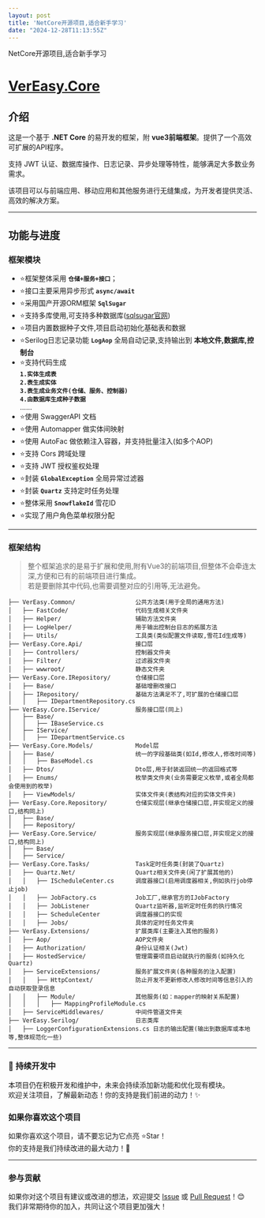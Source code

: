 ```yaml
---
layout: post
title: 'NetCore开源项目,适合新手学习'
date: "2024-12-28T11:13:55Z"
---
```

NetCore开源项目,适合新手学习

[VerEasy.Core](https://gitee.com/zh1446802857/vereasy-core.git "VerEasy.Core")
==============================================================================

介绍
--

这是一个基于 **.NET Core** 的易开发的框架，附 **vue3前端框架**。提供了一个高效可扩展的API程序。

支持 JWT 认证、数据库操作、日志记录、异步处理等特性，能够满足大多数业务需求。

该项目可以与前端应用、移动应用和其他服务进行无缝集成，为开发者提供灵活、高效的解决方案。

* * *

功能与进度
-----

### 框架模块

*    ⭐框架整体采用 **`仓储+服务+接口`**；
*    ⭐接口主要采用异步形式 **`async/await`**
*    ⭐采用国产开源ORM框架 **`SqlSugar`**
*    ⭐支持多库使用,可支持多种数据库([sqlsugar官网](https://www.donet5.com/Home/Doc "sqlsugar官网"))
*    ⭐项目内置数据种子文件,项目启动初始化基础表和数据
*    ⭐Serilog日志记录功能 **`LogAop`** 全局自动记录,支持输出到 **本地文件,数据库,控制台**
*    ⭐支持代码生成  
    **`1.实体生成表`**  
    **`2.表生成实体`**  
    **`3.表生成业务文件(仓储、服务、控制器)`**  
    **`4.由数据库生成种子数据`**  
    ……
*    ⭐使用 SwaggerAPI 文档
*    ⭐使用 Automapper 做实体间映射
*    ⭐使用 AutoFac 做依赖注入容器，并支持批量注入(如多个AOP)
*    ⭐支持 Cors 跨域处理
*    ⭐支持 JWT 授权鉴权处理
*    ⭐封装 **`GlobalException`** 全局异常过滤器
*    ⭐封装 **`Quartz`** 支持定时任务处理
*    ⭐整体采用 **`SnowflakeId`** 雪花ID
*    ⭐实现了用户角色菜单权限分配

* * *

### 框架结构

> 整个框架追求的是易于扩展和使用,附有Vue3的前端项目,但整体不会牵连太深,方便和已有的前端项目进行集成。  
> 若是要删除其中代码,也需要调整对应的引用等,无法避免。

    ├── VerEasy.Common/                 公共方法类(用于全局的通用方法)
    │   ├── FastCode/                   代码生成相关文件夹
    │   ├── Helper/                     辅助方法文件夹
    │   ├── LogHelper/                  用于输出控制台日志的拓展方法
    │   ├── Utils/                      工具类(类似配置文件读取,雪花Id生成等)
    ├── VerEasy.Core.Api/               接口层
    │   ├── Controllers/                控制器文件夹
    │   ├── Filter/                     过滤器文件夹
    │   ├── wwwroot/                    静态文件夹
    ├── VerEasy.Core.IRepository/       仓储接口层
    │   ├── Base/                       基础增删改接口
    │   ├── IRepository/                基础方法满足不了,可扩展的仓储接口层
    │   │   ├── IDepartmentRepository.cs
    ├── VerEasy.Core.IService/          服务接口层(同上)
    │   ├── Base/
    │   │   ├── IBaseService.cs
    │   ├── IService/
    │   │   ├── IDepartmentService.cs
    ├── VerEasy.Core.Models/            Model层
    │   ├── Base/                       统一的字段基础类(如Id,修改人,修改时间等)
    │   │   ├── BaseModel.cs
    │   ├── Dtos/                       Dto层,用于封装返回统一的返回格式等
    │   ├── Enums/                      枚举类文件夹(业务需要定义枚举,或者全局都会使用到的枚举)
    │   ├── ViewModels/                 实体文件夹(表结构对应的实体文件夹)
    ├── VerEasy.Core.Repository/        仓储实现层(继承仓储接口层,并实现定义的接口,结构同上)
    │   ├── Base/
    │   ├── Repository/
    ├── VerEasy.Core.Service/           服务实现层(继承服务接口层,并实现定义的接口,结构同上)
    │   ├── Base/
    │   ├── Service/
    ├── VerEasy.Core.Tasks/             Task定时任务类(封装了Quartz)
    │   ├── Quartz.Net/                 Quartz相关文件夹(闲了扩展其他的)
    │   │   ├── IScheduleCenter.cs      调度器接口(启用调度器相关,例如执行job停止job)
    │   │   ├── JobFactory.cs           Job工厂,继承官方的IJobFactory
    │   │   ├── JobListener             Quartz监听器,监听定时任务的执行情况
    │   │   ├── ScheduleCenter          调度器接口的实现
    │   │   ├── Jobs/                   具体的定时任务文件夹
    ├── VerEasy.Extensions/             扩展类库(主要注入其他的服务)
    │   ├── Aop/                        AOP文件夹
    │   ├── Authorization/              身份认证相关(Jwt)
    │   ├── HostedService/              管理需要项目启动就执行的服务(如持久化Quartz)
    │   ├── ServiceExtensions/          服务扩展文件夹(各种服务的注入配置)
    │   │   ├── HttpContext/            防止开发不更新修改人修改时间等信息引入的自动获取登录信息
    │   │   ├── Module/                 其他服务(如：mapper的映射关系配置)
    │   │   │   ├── MappingProfileModule.cs
    │   ├── ServiceMiddlewares/         中间件管道文件夹
    ├── VerEasy.Serilog/                日志类库
    │   ├── LoggerConfigurationExtensions.cs 日志的输出配置(输出到数据库或本地等,整体规范化一些)
    
    

* * *

### 🚀 **持续开发中**

本项目仍在积极开发和维护中，未来会持续添加新功能和优化现有模块。  
欢迎关注项目，了解最新动态！你的支持是我们前进的动力！✨

### 如果你喜欢这个项目

如果你喜欢这个项目，请不要忘记为它点亮 ⭐Star！  
你的支持是我们持续改进的最大动力！🎉

* * *

### 参与贡献

如果你对这个项目有建议或改进的想法，欢迎提交 [Issue](#) 或 [Pull Request](#)！😊  
我们非常期待你的加入，共同让这个项目更加强大！
